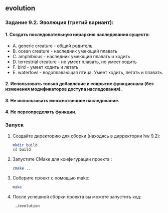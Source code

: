 ## evolution 

### Задание 9.2. Эволюция (третий вариант):
#### 1. Создать последовательную иерархию наследования существ:
   - A. generic creature - общий родитель
   - B. ocean creature - наследник умеющий плавать 
   - C. amphibious - наследник умеющий плавать и ходить 
   - D. terrestrial creature - не умеет плавать, но умеет ходить 
   - F. bird - умеет ходить и летать 
   - E. waterfowl - водоплавающая птица. Умеет ходить, летать и плавать.
#### 2. Использовать только добавление и сокрытие функционала (без изменения модификаторов доступа наследования).
#### 3. Не использовать множественное наследование.
#### 4. Не переопределять функции.


### Запуск

1. Создайте директорию для сборки (находясь в дирректории hw 9.2):
   ```sh
   mkdir build
   cd build
   ```
2. Запустите CMake для конфигурации проекта :

   ```sh
   cmake ..
   ```


3. Соберите проект с помощью make:
   ```sh
   make
   ```
4. После успешной сборки проекта вы можете запустить код:
   ```sh
    ./evolution
   ```